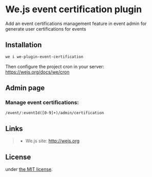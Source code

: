 # We.js event certification plugin

Add an event certifications management feature in event admin for generate user certifications for events

## Installation

```sh
we i we-plugin-event-certification
```

Then configure the project cron in your server: https://wejs.org/docs/we/cron

## Admin page

### Manage event certifications:

```
/event/:eventId([0-9]+)/admin/certification
```

## Links

> * We.js site: http://wejs.org

## License

under [the MIT license](https://github.com/wejs/we/blob/master/LICENSE.md).